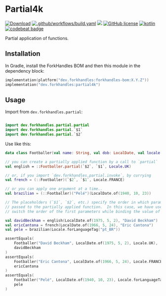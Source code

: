 # Partial4k

<a href="https://mvnrepository.com/artifact/dev.forkhandles"><img alt="Download" src="https://img.shields.io/maven-central/v/dev.forkhandles/forkhandles-bom"></a>
[![.github/workflows/build.yaml](https://github.com/fork-handles/forkhandles/actions/workflows/build.yaml/badge.svg)](https://github.com/fork-handles/forkhandles/actions/workflows/build.yaml)
<a href="https://codecov.io/gh/fork-handles/forkhandles"><img src="https://codecov.io/gh/fork-handles/forkhandles/branch/trunk/graph/badge.svg"/></a>
<a href="http//www.apache.org/licenses/LICENSE-2.0"><img alt="GitHub license" src="https://img.shields.io/badge/license-Apache%20License%202.0-blue.svg?style=flat"></a>
<a href="http://kotlinlang.org"><img alt="kotlin" src="https://img.shields.io/badge/kotlin-1.5-blue.svg"></a>
<a href="https://codebeat.co/projects/github-com-fork-handles-forkhandles-trunk"><img alt="codebeat badge" src="https://codebeat.co/badges/5b369ed4-af27-46f4-ad9c-a307d900617e"></a>

Partial application of functions.

## Installation

In Gradle, install the ForkHandles BOM and then this module in the dependency block:

```kotlin
implementation(platform("dev.forkhandles:forkhandles-bom:X.Y.Z"))
implementation("dev.forkhandles:partial4k")
```

## Usage

Import from `dev.forkhandles.partial`:

```kotlin

import dev.forkhandles.partial.partial
import dev.forkhandles.partial.`$1`
import dev.forkhandles.partial.`$2`
```

Use like this:

```kotlin
data class Footballer(val name: String, val dob: LocalDate, val locale: Locale)

// you can create a partially applied function by a call to `partial`
val english = ::Footballer.partial(`$2`, `$1`, Locale.UK)

// or, if you import `dev.forkhandles.partial.invoke`, by currying
val french = (::Footballer)(`$2`, `$1`, Locale.FRANCE)

// or you can apply one argument at a time..
val brazilian = (::Footballer)("Pelé")(LocalDate.of(1940, 10, 23))

// The placeholders (`$1`, `$2`, etc.) specify the order in which parameters must be
// passed to the partially applied function.  In this case, we have used them to
// switch the order of the first parameters while binding the value of the last parameter.

val davidBeckham = english(LocalDate.of(1975, 5, 2), "David Beckham")
val ericCantona = french(LocalDate.of(1966, 5, 24), "Eric Cantona")
val pele = brazilian(Locale.forLanguageTag("pt_BR"))

assertEquals(
    Footballer("David Beckham", LocalDate.of(1975, 5, 2), Locale.UK),
    davidBeckham
)
assertEquals(
    Footballer("Eric Cantona", LocalDate.of(1966, 5, 24), Locale.FRANCE),
    ericCantona
)
assertEquals(
    Footballer("Pelé", LocalDate.of(1940, 10, 23), Locale.forLanguageTag("pt_BR")),
    pele
)
```
